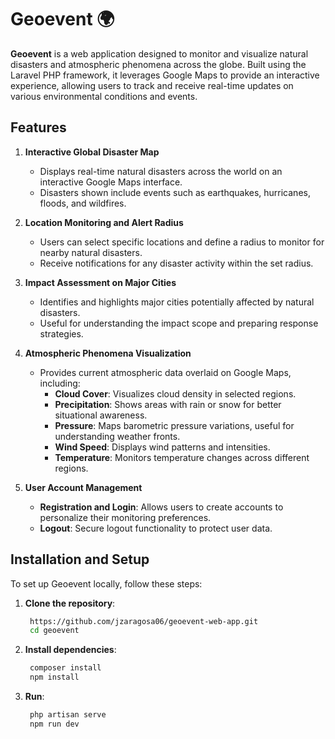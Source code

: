 # Geoevent 🌍

**Geoevent** is a web application designed to monitor and visualize natural disasters and atmospheric phenomena across the globe. Built using the Laravel PHP framework, it leverages Google Maps to provide an interactive experience, allowing users to track and receive real-time updates on various environmental conditions and events.

## Features

1. **Interactive Global Disaster Map**
   - Displays real-time natural disasters across the world on an interactive Google Maps interface.
   - Disasters shown include events such as earthquakes, hurricanes, floods, and wildfires.

2. **Location Monitoring and Alert Radius**
   - Users can select specific locations and define a radius to monitor for nearby natural disasters.
   - Receive notifications for any disaster activity within the set radius.

3. **Impact Assessment on Major Cities**
   - Identifies and highlights major cities potentially affected by natural disasters.
   - Useful for understanding the impact scope and preparing response strategies.

4. **Atmospheric Phenomena Visualization**
   - Provides current atmospheric data overlaid on Google Maps, including:
      - **Cloud Cover**: Visualizes cloud density in selected regions.
      - **Precipitation**: Shows areas with rain or snow for better situational awareness.
      - **Pressure**: Maps barometric pressure variations, useful for understanding weather fronts.
      - **Wind Speed**: Displays wind patterns and intensities.
      - **Temperature**: Monitors temperature changes across different regions.

5. **User Account Management**
   - **Registration and Login**: Allows users to create accounts to personalize their monitoring preferences.
   - **Logout**: Secure logout functionality to protect user data.

## Installation and Setup

To set up Geoevent locally, follow these steps:

1. **Clone the repository**:
   ```bash
    https://github.com/jzaragosa06/geoevent-web-app.git
    cd geoevent

2. **Install dependencies**:
   ```bash
    composer install
    npm install

3. **Run**:
   ```bash
    php artisan serve
    npm run dev


